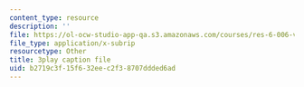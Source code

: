 ```yaml
---
content_type: resource
description: ''
file: https://ol-ocw-studio-app-qa.s3.amazonaws.com/courses/res-6-006-video-demonstrations-in-lasers-and-optics-spring-2008/b2719c3f15f632eec2f38707ddded6ad_RiPkBWXAQZE.srt
file_type: application/x-subrip
resourcetype: Other
title: 3play caption file
uid: b2719c3f-15f6-32ee-c2f3-8707ddded6ad
---
```

